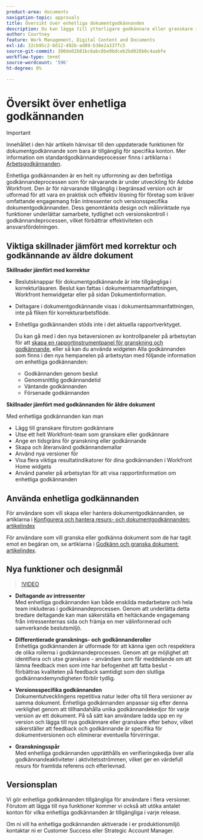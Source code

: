 ```yaml
---
product-area: documents
navigation-topic: approvals
title: Översikt över enhetliga dokumentgodkännanden
description: Du kan lägga till ytterligare godkännare eller granskare i ett dokument som redan har väntande godkännanden.
author: Courtney
feature: Work Management, Digital Content and Documents
exl-id: 32cb95c2-8d12-492b-ad89-b38e2a337fc5
source-git-commit: 300de02b81bc6abc8be9bdceb2bd028b0c4aabfe
workflow-type: tm+mt
source-wordcount: '596'
ht-degree: 0%

---
```


# Översikt över enhetliga godkännanden

>[!IMPORTANT]
>
>Innehållet i den här artikeln hänvisar till den uppdaterade funktionen för dokumentgodkännande som bara är tillgänglig för specifika konton. Mer information om standardgodkännandeprocesser finns i artiklarna i [Arbetsgodkännanden](/help/quicksilver/review-and-approve-work/manage-approvals/manage-approvals.md).

Enhetliga godkännanden är en helt ny utformning av den befintliga godkännandeprocessen som för närvarande är under utveckling för Adobe Workfront. Den är för närvarande tillgänglig i begränsad version och är utformad för att vara en praktisk och effektiv lösning för företag som kräver omfattande engagemang från intressenter och versionsspecifika dokumentgodkännanden. Dess genomtänkta design och målinriktade nya funktioner underlättar samarbete, tydlighet och versionskontroll i godkännandeprocessen, vilket förbättrar effektiviteten och ansvarsfördelningen.

## Viktiga skillnader jämfört med korrektur och godkännande av äldre dokument

**Skillnader jämfört med korrektur**

* Beslutsknappar för dokumentgodkännande är inte tillgängliga i korrekturläsaren. Beslut kan fattas i dokumentsammanfattningen, Workfront hemwidgetar eller på sidan Dokumentinformation.
* Deltagare i dokumentgodkännande visas i dokumentsammanfattningen, inte på fliken för korrekturarbetsflöde.
* Enhetliga godkännanden stöds inte i det aktuella rapportverktyget.

  Du kan gå med i den nya betaversionen av kontrollpaneler på arbetsytan för att [skapa en rapportinstrumentpanel för granskning och godkännande](/help/quicksilver/review-and-approve-work/document-reviews-and-approvals/create-review-and-approval-dashboard.md), eller så kan du använda widgeten Alla godkännanden som finns i den nya hempanelen på arbetsytan med följande information om enhetliga godkännanden:

   * Godkännanden genom beslut
   * Genomsnittlig godkännandetid
   * Väntande godkännanden
   * Försenade godkännanden

**Skillnader jämfört med godkännanden för äldre dokument**

Med enhetliga godkännanden kan man

* Lägg till granskare förutom godkännare
* Utse ett helt Workfront-team som granskare eller godkännare
* Ange en tidsgräns för granskning eller godkännande
* Skapa och återanvänd godkännandemallar
* Använd nya versioner för
* Visa flera viktiga resultatindikatorer för dina godkännanden i Workfront Home widgets
* Använd paneler på arbetsytan för att visa rapportinformation om enhetliga godkännanden

## Använda enhetliga godkännanden

För användare som vill skapa eller hantera dokumentgodkännanden, se artiklarna i [Konfigurera och hantera resurs- och dokumentgodkännanden: artikelindex](/help/quicksilver/review-and-approve-work/document-reviews-and-approvals/manage-document-approvals/set-up-and-manage-doc-asset-approvals-toc.md)

För användare som vill granska eller godkänna dokument som de har tagit emot en begäran om, se artiklarna i [Godkänn och granska dokument: artikelindex](/help/quicksilver/review-and-approve-work/document-reviews-and-approvals/review-and-approve-documents/review-documents-toc.md).

## Nya funktioner och designmål

>[!VIDEO](https://video.tv.adobe.com/v/3420544/)

* **Deltagande av intressenter**\
    Med enhetliga godkännanden kan både enskilda medarbetare och hela team inkluderas i godkännandeprocessen. Genom att underlätta detta bredare deltagande kan man säkerställa ett heltäckande engagemang från intressenternas sida och främja en mer välinformerad och samverkande beslutsmiljö.

* **Differentierade gransknings- och godkännanderoller**\
     Enhetliga godkännanden är utformade för att känna igen och respektera de olika rollerna i godkännandeprocessen. Genom att ge möjlighet att identifiera och utse granskare - användare som får meddelande om att lämna feedback men som inte har befogenhet att fatta beslut - förbättras kvaliteten på feedback samtidigt som den slutliga godkännandemyndigheten förblir tydlig.

* **Versionsspecifika godkännanden**\
    Dokumentutvecklingens repetitiva natur leder ofta till flera versioner av samma dokument. Enhetliga godkännanden anpassar sig efter denna verklighet genom att tillhandahålla unika godkännandekedjor för varje version av ett dokument. På så sätt kan användare ladda upp en ny version och lägga till nya godkännare eller granskare efter behov, vilket säkerställer att feedback och godkännande är specifika för dokumentversionen och eliminerar eventuella förvirringar.

* **Granskningsspår**\
    Med enhetliga godkännanden upprätthålls en verifieringskedja över alla godkännandeaktiviteter i aktivitetsströmmen, vilket ger en värdefull resurs för framtida referens och efterlevnad.

## Versionsplan

Vi gör enhetliga godkännanden tillgängliga för användare i flera versioner. Förutom att lägga till nya funktioner kommer vi också att utöka antalet konton för vilka enhetliga godkännanden är tillgängliga i varje release.

Om ni vill ha enhetliga godkännanden aktiverade i er produktionsmiljö kontaktar ni er Customer Success eller Strategic Account Manager.


